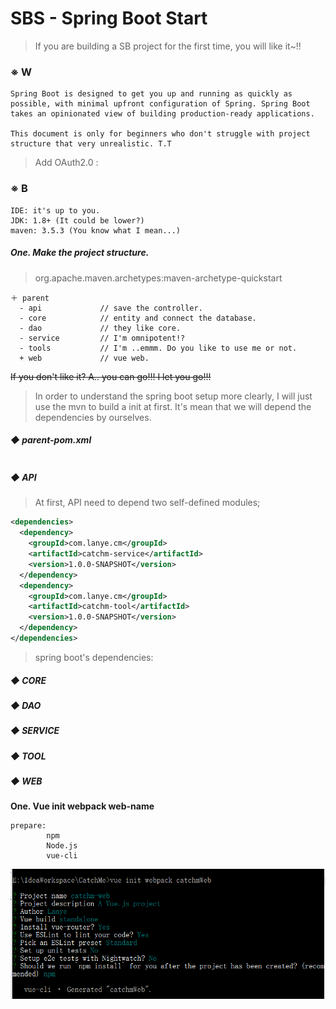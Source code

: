 # SBS - Spring Boot Start
> If you are building a SB project for the first time, you will like it~!!

### ※ W

	Spring Boot is designed to get you up and running as quickly as possible, with minimal upfront configuration of Spring. Spring Boot takes an opinionated view of building production-ready applications.
	
	This document is only for beginners who don't struggle with project structure that very unrealistic. T.T

> Add OAuth2.0 : []()

### ※ B

	IDE: it's up to you.
	JDK: 1.8+ (It could be lower?)
	maven: 3.5.3 (You know what I mean...)


##### One. Make the project structure.

> org.apache.maven.archetypes:maven-archetype-quickstart

```
＋ parent
  - api             // save the controller.
  - core            // entity and connect the database.
  - dao             // they like core.
  - service         // I'm omnipotent!?
  - tools           // I'm ..emmm. Do you like to use me or not.
  + web             // vue web.
```

~~If you don't like it? A.. you can go!!! I let you go!!!~~

> In order to understand the spring boot setup more clearly, I will just use the mvn to build a init at first. It's mean that we will depend the dependencies by ourselves.

##### ◆ parent-pom.xml

```xml

```

##### ◆ API

> At first, API need to depend two self-defined modules;

```xml
<dependencies>
  <dependency>
    <groupId>com.lanye.cm</groupId>
    <artifactId>catchm-service</artifactId>
    <version>1.0.0-SNAPSHOT</version>
  </dependency>
  <dependency>
    <groupId>com.lanye.cm</groupId>
    <artifactId>catchm-tool</artifactId>
    <version>1.0.0-SNAPSHOT</version>
  </dependency>
</dependencies>
```
> spring boot's dependencies:



##### ◆ CORE


##### ◆ DAO


##### ◆ SERVICE


##### ◆ TOOL


##### ◆ WEB

**One. Vue init webpack web-name**

```
prepare:
		npm
		Node.js
		vue-cli
```

![vue-init](images/vue-init.png)


